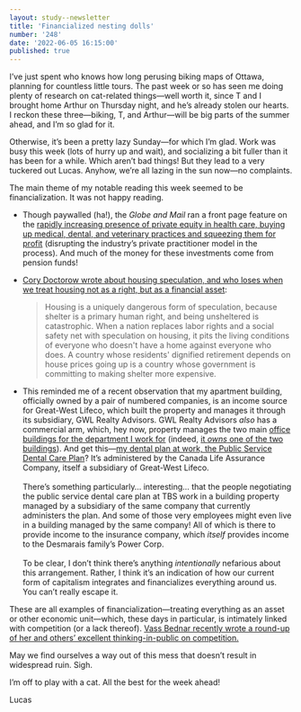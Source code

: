 ```yaml
---
layout: study--newsletter
title: 'Financialized nesting dolls'
number: '248'
date: '2022-06-05 16:15:00'
published: true
---
```


I’ve just spent who knows how long perusing biking maps of Ottawa, planning for countless little tours. The past week or so has seen me doing plenty of research on cat-related things—well worth it, since T and I brought home Arthur on Thursday night, and he’s already stolen our hearts. I reckon these three—biking, T, and Arthur—will be big parts of the summer ahead, and I’m so glad for it.

Otherwise, it’s been a pretty lazy Sunday—for which I’m glad. Work was busy this week (lots of hurry up and wait), and socializing a bit fuller than it has been for a while. Which aren’t bad things! But they lead to a very tuckered out Lucas. Anyhow, we’re all lazing in the sun now—no complaints.

The main theme of my notable reading this week seemed to be financialization. It was not happy reading.

- Though paywalled (ha!), the _Globe and Mail_ ran a front page feature on the [rapidly increasing presence of private equity in health care, buying up medical, dental, and veterinary practices and squeezing them for profit](https://www.theglobeandmail.com/business/article-private-equity-buy-out-pharmacy-dental-office-veterinary-clinic/) (disrupting the industry’s private practitioner model in the process). And much of the money for these investments come from pension funds!

- [Cory Doctorow wrote about housing speculation, and who loses when we treat housing not as a right, but as a financial asset](https://pluralistic.net/2022/06/03/gambling-home/):
	> Housing is a uniquely dangerous form of speculation, because shelter is a primary human right, and being unsheltered is catastrophic. When a nation replaces labor rights and a social safety net with speculation on housing, it pits the living conditions of everyone who doesn't have a home against everyone who does. A country whose residents' dignified retirement depends on house prices going up is a country whose government is committing to making shelter more expensive.

- This reminded me of a recent observation that my apartment building, officially owned by a pair of numbered companies, is an income source for Great-West Lifeco, which built the property and manages it through its subsidiary, GWL Realty Advisors. GWL Realty Advisors _also_ has a commercial arm, which, hey now, property manages the two main [office buildings for the department I work for](https://gwlraleasing.com/building/90-elgin-street) (indeed, [it _owns_ one of the two buildings](https://www.gwlrealtyadvisors.com/post_news/gwlra-acquires-government-buildings-in-toronto-and-ottawa-on-behalf-of-institutional-clients/)). And get this—[my dental plan at work, the Public Service Dental Care Plan](https://web.archive.org/web/20220605200318/https://www.welcome.canadalife.com/psdcp)? It’s administered by the Canada Life Assurance Company, itself a subsidiary of Great-West Lifeco.\
\
There’s something particularly… interesting… that the people negotiating the public service dental care plan at TBS work in a building property managed by a subsidiary of the same company that currently administers the plan. And some of those very employees might even live in a building managed by the same company! All of which is there to provide income to the insurance company, which _itself_ provides income to the Desmarais family’s Power Corp. \
\
To be clear, I don’t think there’s anything _intentionally_ nefarious about this arrangement. Rather, I think it’s an indication of how our current form of capitalism integrates and financializes everything around us. You can’t really escape it. 

These are all examples of financialization—treating everything as an asset or other economic unit—which, these days in particular, is intimately linked with competition (or a lack thereof). [Vass Bednar recently wrote a round-up of her and others’ excellent thinking-in-public on competition.](https://www.regs2riches.com/p/-consolidation-prize?s=r)

May we find ourselves a way out of this mess that doesn’t result in widespread ruin. Sigh.

I’m off to play with a cat. All the best for the week ahead!

Lucas